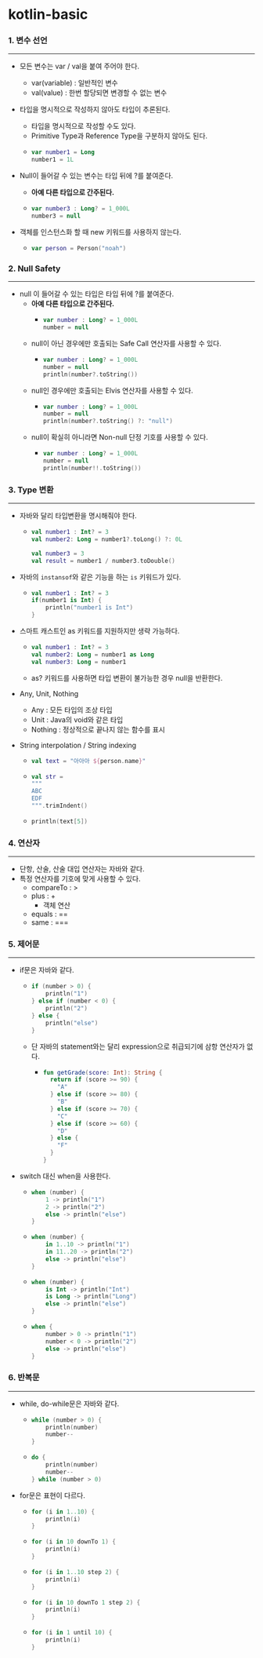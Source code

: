 # kotlin-basic

### 1. 변수 선언

--- 
- 모든 변수는 var / val을 붙여 주어야 한다.
  - var(variable) : 일반적인 변수
  - val(value) : 한번 할당되면 변경할 수 없는 변수
- 타입을 명시적으로 작성하지 않아도 타입이 추론된다.
  - 타입을 명시적으로 작성할 수도 있다.
  - Primitive Type과 Reference Type을 구분하지 않아도 된다.
  - ```kotlin 
    var number1 = Long 
    number1 = 1L
    ```

- Null이 들어갈 수 있는 변수는 타입 뒤에 ?를 붙여준다.
  - **아예 다른 타입으로 간주된다.**
  - ```kotlin
    var number3 : Long? = 1_000L
    number3 = null
    ```

- 객체를 인스턴스화 할 때 new 키워드를 사용하지 않는다.
  - ```kotlin
    var person = Person("noah")
    ```


### 2. Null Safety

--- 

- null 이 들어갈 수 있는 타입은 타입 뒤에 ?를 붙여준다.
  - **아예 다른 타입으로 간주된다.**
    - ```kotlin
      var number : Long? = 1_000L
      number = null
      ```
  - null이 아닌 경우에만 호출되는 Safe Call 연산자를 사용할 수 있다.
    - ```kotlin
      var number : Long? = 1_000L
      number = null
      println(number?.toString())
      ```
  - null인 경우에만 호출되는 Elvis 연산자를 사용할 수 있다.
    - ```kotlin
      var number : Long? = 1_000L
      number = null
      println(number?.toString() ?: "null")
      ```
  - null이 확실히 아니라면 Non-null 단정 기호를 사용할 수 있다.
    - ```kotlin
      var number : Long? = 1_000L
      number = null
      println(number!!.toString())
      ```

### 3. Type 변환

--- 

- 자바와 달리 타입변환을 명시해줘야 한다.
  - ```kotlin
    val number1 : Int? = 3
    val number2: Long = number1?.toLong() ?: 0L
    
    val number3 = 3
    val result = number1 / number3.toDouble()
    ```
- 자바의 `instansof`와 같은 기능을 하는 `is` 키워드가 있다.
  - ```kotlin
    val number1 : Int? = 3
    if(number1 is Int) {
        println("number1 is Int")
    }
    ```
- 스마트 캐스트인 as 키워드를 지원하지만 생략 가능하다.
  - ```kotlin
    val number1 : Int? = 3
    val number2: Long = number1 as Long
    val number3: Long = number1
    ```    
  - as? 키워드를 사용하면 타입 변환이 불가능한 경우 null을 반환한다.

- Any, Unit, Nothing 
  - Any : 모든 타입의 조상 타입
  - Unit : Java의 void와 같은 타입
  - Nothing : 정상적으로 끝나지 않는 함수를 표시

- String interpolation / String indexing
  - ```kotlin
    val text = "아아아 ${person.name}"
    ```
  - ```kotlin
    val str = 
    """
    ABC
    EDF
    """.trimIndent()
    ```
  - ```kotlin
    println(text[5])
    ```

### 4. 연산자

---
- 단항, 산술, 산술 대입 연산자는 자바와 같다.
- 특정 연산자를 기호에 맞게 사용할 수 있다.
  - compareTo : >
  - plus : + 
    - 객체 연산
  - equals : == 
  - same : ===


### 5. 제어문

--- 

- if문은 자바와 같다.
  - ```kotlin
    if (number > 0) {
        println("1")
    } else if (number < 0) {
        println("2")
    } else {
        println("else")
    }
    ```
  - 단 자바의 statement와는 달리 expression으로 취급되기에 삼항 연산자가 없다. 
    - ```kotlin
      fun getGrade(score: Int): String {
        return if (score >= 90) {
          "A"
        } else if (score >= 80) {
          "B"
        } else if (score >= 70) {
          "C"
        } else if (score >= 60) {
          "D"
        } else {
          "F"
        }
      }
      ```
- switch 대신 when을 사용한다.
  - ```kotlin
    when (number) {
        1 -> println("1")
        2 -> println("2")
        else -> println("else")
    }
    ```
  - ```kotlin
    when (number) {
        in 1..10 -> println("1")
        in 11..20 -> println("2")
        else -> println("else")
    }
    ```
  - ```kotlin
    when (number) {
        is Int -> println("Int")
        is Long -> println("Long")
        else -> println("else")
    }
    ```
  - ```kotlin
    when {
        number > 0 -> println("1")
        number < 0 -> println("2")
        else -> println("else")
    }
    ```
    

### 6. 반복문

--- 
- while, do-while문은 자바와 같다.
  - ```kotlin
    while (number > 0) {
        println(number)
        number--
    }
    ```
  - ```kotlin
    do {
        println(number)
        number--
    } while (number > 0)
    ```
- for문은 표현이 다르다.
  - ```kotlin
    for (i in 1..10) {
        println(i)
    }
    ```
  - ```kotlin
    for (i in 10 downTo 1) {
        println(i)
    }
    ```
  - ```kotlin
    for (i in 1..10 step 2) {
        println(i)
    }
    ```
  - ```kotlin
    for (i in 10 downTo 1 step 2) {
        println(i)
    }
    ```
  - ```kotlin
    for (i in 1 until 10) {
        println(i)
    }
    ```